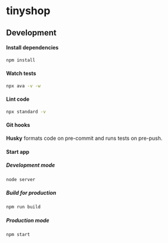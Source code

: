 # tinyshop

## Development

#### Install dependencies
```bash
npm install
```

#### Watch tests

```bash
npx ava -v -w
```


#### Lint code

```bash
npx standard -v
```

#### Git hooks

**Husky** formats code on pre-commit and runs tests on pre-push.

#### Start app

##### Development mode
```bash
node server
```

##### Build for production
```bash
npm run build
```

##### Production mode
```bash
npm start
```





